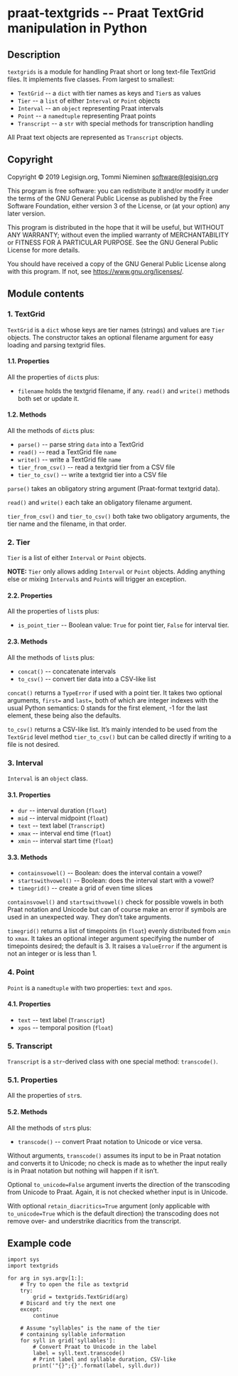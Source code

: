 # praat-textgrids -- Praat TextGrid manipulation in Python

## Description

`textgrids` is a module for handling Praat short or long text-file TextGrid files. It implements five classes. From largest to smallest:

* `TextGrid` -- a `dict` with tier names as keys and `Tier`s as values
* `Tier` -- a `list` of either `Interval` or `Point` objects
* `Interval` -- an `object` representing Praat intervals
* `Point` -- a `namedtuple` representing Praat points
* `Transcript` -- a `str` with special methods for transcription handling

All Praat text objects are represented as `Transcript` objects.

## Copyright

Copyright © 2019 Legisign.org, Tommi Nieminen <software@legisign.org>

This program is free software: you can redistribute it and/or modify it under the terms of the GNU General Public License as published by the Free Software Foundation, either version 3 of the License, or (at your option) any later version.

This program is distributed in the hope that it will be useful, but WITHOUT ANY WARRANTY; without even the implied warranty of MERCHANTABILITY or FITNESS FOR A PARTICULAR PURPOSE. See the GNU General Public License for more details.

You should have received a copy of the GNU General Public License along with this program.  If not, see <https://www.gnu.org/licenses/>.

## Module contents

### 1. TextGrid

`TextGrid` is a `dict` whose keys are tier names (strings) and values are `Tier` objects. The constructor takes an optional filename argument for easy loading and parsing textgrid files.

#### 1.1. Properties

All the properties of `dict`s plus:

* `filename` holds the textgrid filename, if any. `read()` and `write()` methods both set or update it.

#### 1.2. Methods

All the methods of `dict`s plus:

* `parse()` -- parse string `data` into a TextGrid
* `read()` -- read a TextGrid file `name`
* `write()` -- write a TextGrid file `name`
* `tier_from_csv()` -- read a textgrid tier from a CSV file
* `tier_to_csv()` -- write a textgrid tier into a CSV file

`parse()` takes an obligatory string argument (Praat-format textgrid data).

`read()` and `write()` each take an obligatory filename argument.

`tier_from_csv()` and `tier_to_csv()` both take two obligatory arguments, the tier name and the filename, in that order.

### 2. Tier

`Tier` is a list of either `Interval` or `Point` objects.

**NOTE:** `Tier` only allows adding `Interval` or `Point` objects. Adding anything else or mixing `Interval`s and `Point`s will trigger an exception.

#### 2.2. Properties

All the properties of `list`s plus:

* `is_point_tier` -- Boolean value: `True` for point tier, `False` for interval tier.

#### 2.3. Methods

All the methods of `list`s plus:

* `concat()` -- concatenate intervals
* `to_csv()` -- convert tier data into a CSV-like list

`concat()` returns a `TypeError` if used with a point tier. It takes two optional arguments, `first=` and `last=`, both of which are integer indexes with the usual Python semantics: 0 stands for the first element, -1 for the last element, these being also the defaults.

`to_csv()` returns a CSV-like list. It’s mainly intended to be used from the `TextGrid` level method `tier_to_csv()` but can be called directly if writing to a file is not desired.

### 3. Interval

`Interval` is an `object` class.

#### 3.1. Properties

* `dur` -- interval duration (`float`)
* `mid` -- interval midpoint (`float`)
* `text` -- text label (`Transcript`)
* `xmax` -- interval end time (`float`)
* `xmin` -- interval start time (`float`)

#### 3.3. Methods

* `containsvowel()` -- Boolean: does the interval contain a vowel?
* `startswithvowel()` -- Boolean: does the interval start with a vowel?
* `timegrid()` -- create a grid of even time slices

`containsvowel()` and `startswithvowel()` check for possible vowels in both Praat notation and Unicode but can of course make an error if symbols are used in an unexpected way. They don’t take arguments.

`timegrid()` returns a list of timepoints (in `float`) evenly distributed from `xmin` to `xmax`. It takes an optional integer argument specifying the number of timepoints desired; the default is 3. It raises a `ValueError` if the argument is not an integer or is less than 1.

### 4. Point

`Point` is a `namedtuple` with two properties: `text` and `xpos`.

#### 4.1. Properties

* `text` -- text label (`Transcript`)
* `xpos` -- temporal position (`float`)

### 5. Transcript

`Transcript` is a `str`-derived class with one special method: `transcode()`.

### 5.1. Properties

All the properties of `str`s.

#### 5.2. Methods

All the methods of `str`s plus:

* `transcode()` -- convert Praat notation to Unicode or vice versa.

Without arguments, `transcode()` assumes its input to be in Praat notation and converts it to Unicode; no check is made as to whether the input really is in Praat notation but nothing will happen if it isn’t.

Optional `to_unicode=False` argument inverts the direction of the transcoding from Unicode to Praat. Again, it is not checked whether input is in Unicode.

With optional `retain_diacritics=True` argument (only applicable with `to_unicode=True` which is the default direction) the transcoding does not remove over- and understrike diacritics from the transcript.

## Example code

    import sys
    import textgrids

    for arg in sys.argv[1:]:
        # Try to open the file as textgrid
        try:
            grid = textgrids.TextGrid(arg)
        # Discard and try the next one
        except:
            continue

        # Assume "syllables" is the name of the tier
        # containing syllable information
        for syll in grid['syllables']:
            # Convert Praat to Unicode in the label
            label = syll.text.transcode()
            # Print label and syllable duration, CSV-like
            print('"{}";{}'.format(label, syll.dur))
